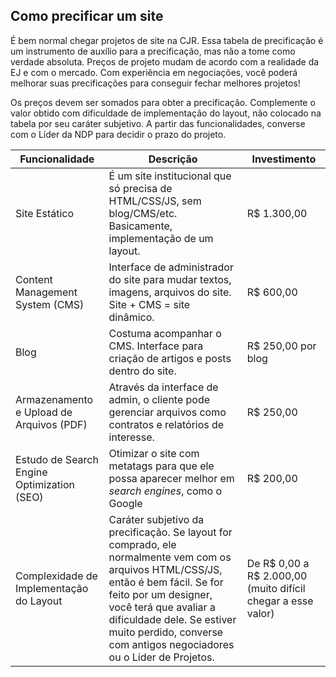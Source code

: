 ## Como precificar um site

É bem normal chegar projetos de site na CJR. Essa tabela de precificação é um instrumento de auxílio para a precificação, mas não a tome como verdade absoluta. Preços de projeto mudam de acordo com a realidade da EJ e com o mercado. Com experiência em negociações, você poderá melhorar suas precificações para conseguir fechar melhores projetos!

Os preços devem ser somados para obter a precificação. Complemente o valor obtido com dificuldade de implementação do layout, não colocado na tabela por seu caráter subjetivo. A partir das funcionalidades, converse com o Líder da NDP para decidir o prazo do projeto.

| Funcionalidade 								| Descrição																												| Investimento			|  
| ---------------------------------------------	| ---------------------------------------------------------------------------------------------------------------------	| ---------------------	|  
| Site Estático									| É um site institucional que só precisa de HTML/CSS/JS, sem blog/CMS/etc. Basicamente, implementação de um layout.		| R$ 1.300,00			|  
| Content Management System (CMS) 				| Interface de administrador do site para mudar textos, imagens, arquivos do site. Site + CMS = site dinâmico.			| R$ 600,00				|  
| Blog 											| Costuma acompanhar o CMS. Interface para criação de artigos e posts dentro do site.									| R$ 250,00 por blog	|
| Armazenamento e Upload de Arquivos (PDF)		| Através da interface de admin, o cliente pode gerenciar arquivos como contratos e relatórios de interesse.			| R$ 250,00				|
| Estudo de Search Engine Optimization (SEO)	| Otimizar o site com metatags para que ele possa aparecer melhor em _search engines_, como o Google					| R$ 200,00				|
| Complexidade de Implementação do Layout		| Caráter subjetivo da precificação. Se layout for comprado, ele normalmente vem com os arquivos HTML/CSS/JS, então é bem fácil. Se for feito por um designer, você terá que avaliar a dificuldade dele. Se estiver muito perdido, converse com antigos negociadores ou o Líder de Projetos.	| De R$ 0,00 a R$ 2.000,00 (muito difícil chegar a esse valor) |